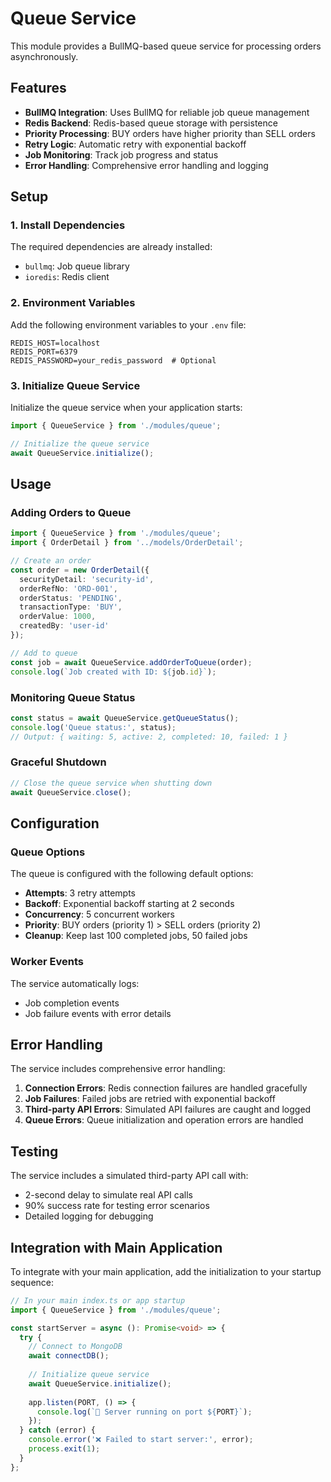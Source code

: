 # Queue Service

This module provides a BullMQ-based queue service for processing orders asynchronously.

## Features

- **BullMQ Integration**: Uses BullMQ for reliable job queue management
- **Redis Backend**: Redis-based queue storage with persistence
- **Priority Processing**: BUY orders have higher priority than SELL orders
- **Retry Logic**: Automatic retry with exponential backoff
- **Job Monitoring**: Track job progress and status
- **Error Handling**: Comprehensive error handling and logging

## Setup

### 1. Install Dependencies

The required dependencies are already installed:
- `bullmq`: Job queue library
- `ioredis`: Redis client

### 2. Environment Variables

Add the following environment variables to your `.env` file:

```env
REDIS_HOST=localhost
REDIS_PORT=6379
REDIS_PASSWORD=your_redis_password  # Optional
```

### 3. Initialize Queue Service

Initialize the queue service when your application starts:

```typescript
import { QueueService } from './modules/queue';

// Initialize the queue service
await QueueService.initialize();
```

## Usage

### Adding Orders to Queue

```typescript
import { QueueService } from './modules/queue';
import { OrderDetail } from '../models/OrderDetail';

// Create an order
const order = new OrderDetail({
  securityDetail: 'security-id',
  orderRefNo: 'ORD-001',
  orderStatus: 'PENDING',
  transactionType: 'BUY',
  orderValue: 1000,
  createdBy: 'user-id'
});

// Add to queue
const job = await QueueService.addOrderToQueue(order);
console.log(`Job created with ID: ${job.id}`);
```

### Monitoring Queue Status

```typescript
const status = await QueueService.getQueueStatus();
console.log('Queue status:', status);
// Output: { waiting: 5, active: 2, completed: 10, failed: 1 }
```

### Graceful Shutdown

```typescript
// Close the queue service when shutting down
await QueueService.close();
```

## Configuration

### Queue Options

The queue is configured with the following default options:

- **Attempts**: 3 retry attempts
- **Backoff**: Exponential backoff starting at 2 seconds
- **Concurrency**: 5 concurrent workers
- **Priority**: BUY orders (priority 1) > SELL orders (priority 2)
- **Cleanup**: Keep last 100 completed jobs, 50 failed jobs

### Worker Events

The service automatically logs:
- Job completion events
- Job failure events with error details

## Error Handling

The service includes comprehensive error handling:

1. **Connection Errors**: Redis connection failures are handled gracefully
2. **Job Failures**: Failed jobs are retried with exponential backoff
3. **Third-party API Errors**: Simulated API failures are caught and logged
4. **Queue Errors**: Queue initialization and operation errors are handled

## Testing

The service includes a simulated third-party API call with:
- 2-second delay to simulate real API calls
- 90% success rate for testing error scenarios
- Detailed logging for debugging

## Integration with Main Application

To integrate with your main application, add the initialization to your startup sequence:

```typescript
// In your main index.ts or app startup
import { QueueService } from './modules/queue';

const startServer = async (): Promise<void> => {
  try {
    // Connect to MongoDB
    await connectDB();
    
    // Initialize queue service
    await QueueService.initialize();
    
    app.listen(PORT, () => {
      console.log(`🚀 Server running on port ${PORT}`);
    });
  } catch (error) {
    console.error('❌ Failed to start server:', error);
    process.exit(1);
  }
}; 